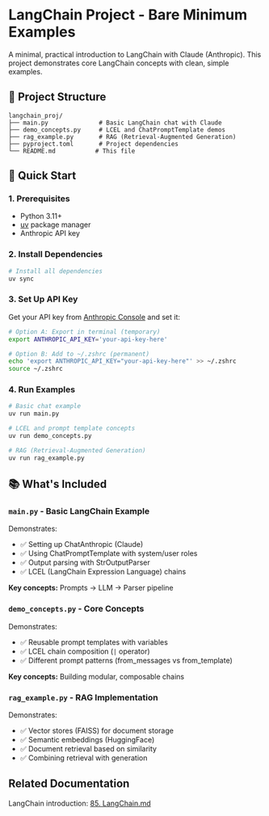 # LangChain Project - Bare Minimum Examples

A minimal, practical introduction to LangChain with Claude (Anthropic). This project demonstrates core LangChain concepts with clean, simple examples.

## 📁 Project Structure

```
langchain_proj/
├── main.py              # Basic LangChain chat with Claude
├── demo_concepts.py     # LCEL and ChatPromptTemplate demos
├── rag_example.py       # RAG (Retrieval-Augmented Generation)
├── pyproject.toml       # Project dependencies
└── README.md           # This file
```

## 🚀 Quick Start

### 1. Prerequisites

- Python 3.11+
- [uv](https://github.com/astral-sh/uv) package manager
- Anthropic API key

### 2. Install Dependencies

```bash
# Install all dependencies
uv sync
```

### 3. Set Up API Key

Get your API key from [Anthropic Console](https://console.anthropic.com/) and set it:

```bash
# Option A: Export in terminal (temporary)
export ANTHROPIC_API_KEY='your-api-key-here'

# Option B: Add to ~/.zshrc (permanent)
echo 'export ANTHROPIC_API_KEY="your-api-key-here"' >> ~/.zshrc
source ~/.zshrc
```

### 4. Run Examples

```bash
# Basic chat example
uv run main.py

# LCEL and prompt template concepts
uv run demo_concepts.py

# RAG (Retrieval-Augmented Generation)
uv run rag_example.py
```

## 📚 What's Included

### `main.py` - Basic LangChain Example

Demonstrates:
- ✅ Setting up ChatAnthropic (Claude)
- ✅ Using ChatPromptTemplate with system/user roles
- ✅ Output parsing with StrOutputParser
- ✅ LCEL (LangChain Expression Language) chains

**Key concepts:** Prompts → LLM → Parser pipeline

### `demo_concepts.py` - Core Concepts

Demonstrates:
- ✅ Reusable prompt templates with variables
- ✅ LCEL chain composition (`|` operator)
- ✅ Different prompt patterns (from_messages vs from_template)

**Key concepts:** Building modular, composable chains

### `rag_example.py` - RAG Implementation

Demonstrates:
- ✅ Vector stores (FAISS) for document storage
- ✅ Semantic embeddings (HuggingFace)
- ✅ Document retrieval based on similarity
- ✅ Combining retrieval with generation

## Related Documentation
LangChain introduction: [85. LangChain.md](https://github.com/xinrong-meng/knowledge-sharing/blob/master/85.%20LangChain.md)